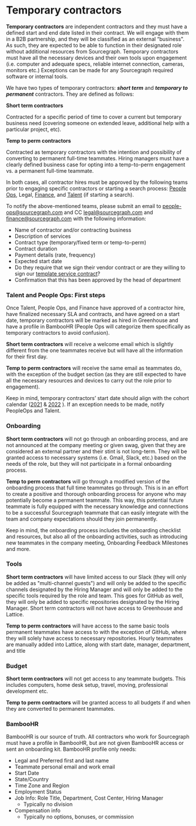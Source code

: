 # Temporary contractors

**Temporary contractors** are independent contractors and they must have a defined start and end date listed in their contract. We will engage with them in a B2B partnership, and they will be classified as an external “business". As such, they are expected to be able to function in their designated role without additional resources from Sourcegraph. Temporary contractors must have all the necessary devices and their own tools upon engagement (i.e. computer and adequate specs, reliable internet connection, cameras, monitors etc.) Exceptions can be made for any Sourcegraph required software or internal tools.

We have two types of temporary contractors: **_short term_** and **_temporary to permanent_** contractors. They are defined as follows:

**Short term contractors**

Contracted for a specific period of time to cover a current but temporary business need (covering someone on extended leave, additional help with a particular project, etc).

**Temp to perm contractors**

Contracted as temporary contractors with the intention and possibility of converting to permanent full-time teammates.
Hiring managers must have a clearly defined business case for opting into a temp-to-perm engagement vs. a permanent full-time teammate.

In both cases, all contractor hires must be approved by the following teams prior to engaging specific contractors or starting a search process: [People Ops](../../../index.md), Legal, [Finance](../../../../finance/index.md), and [Talent](../../../../people-talent/index.md) (if starting a search).

To notify the above-mentioned teams, please submit an email to people-ops@sourcegraph.com and CC legal@sourcegraph.com and finance@sourcegraph.com with the following information:

- Name of contractor and/or contracting business
- Description of services
- Contract type (temporary/fixed term or temp-to-perm)
- Contract duration
- Payment details (rate, frequency)
- Expected start date
- Do they require that we sign their vendor contract or are they willing to sign our [template service contract](../../../../legal/process/ContractReviewandSignatureAuthorityPolicy.md#vendor-contracts-sourcegraph-pays-a-third-party-for-products-or-services)?
- Confirmation that this has been approved by the head of department

### Talent and People Ops: First steps

Once Talent, People Ops, and Finance have approved of a contractor hire, have finalized necessary SLA and contracts, and have agreed on a start date, temporary contractors will be marked as hired in Greenhouse and have a profile in BambooHR (People Ops will categorize them specifically as temporary contractors to avoid confusion).

**Short term contractors** will receive a welcome email which is slightly different from the one teammates receive but will have all the information for their first day.

**Temp to perm contractors** will receive the same email as teammates do, with the exception of the budget section (as they are still expected to have all the necessary resources and devices to carry out the role prior to engagement).

Keep in mind, temporary contractors’ start date should align with the cohort calendar ([2021](https://docs.google.com/spreadsheets/d/1jJY3E7j31ZD7J-ouf3Gf-uioHCAXxe-0bBVLEmdtVGQ/edit#gid=0) & [2022](https://docs.google.com/spreadsheets/d/1Q_h9I0CkppecPNbaMlhe7uafcNdfzWuiPApm0KxTaAA/edit#gid=0) ). If an exception needs to be made, notify PeopleOps and Talent.

### Onboarding

**Short term contractors** will not go through an onboarding process, and are not announced at the company meeting or given swag, given that they are considered an external partner and their stint is not long-term. They will be granted access to necessary systems (i.e. Gmail, Slack, etc.) based on the needs of the role, but they will not participate in a formal onboarding process.

**Temp to perm contractors** will go through a modified version of the onboarding process that full time teammates go through. This is in an effort to create a positive and thorough onboarding process for anyone who may potentially become a permanent teammate. This way, this potential future teammate is fully equipped with the necessary knowledge and connections to be a successful Sourcegraph teammate that can easily integrate with the team and company expectations should they join permanently.

Keep in mind, the onboarding process includes the onboarding checklist and resources, but also all of the onboarding activities, such as introducing new teammates in the company meeting, Onboarding Feedback Milestones and more.

### Tools

**Short term contractors** will have limited access to our Slack (they will only be added as "multi-channel guests") and will only be added to the specific channels designated by the Hiring Manager and will only be added to the specific tools required by the role and team. This goes for GitHub as well, they will only be added to specific repositories designated by the Hiring Manager. Short term contractors will not have access to Greenhouse and Lattice.

**Temp to perm contractors** will have access to the same basic tools permanent teammates have access to with the exception of GitHub, where they will solely have access to necessary repositories.
Hourly teammates are manually added into Lattice, along with start date, manager, department, and title

### Budget

**Short term contractors** will not get access to any teammate budgets. This includes computers, home desk setup, travel, moving, professional development etc.

**Temp to perm contractors** will be granted access to all budgets if and when they are converted to permanent teammates.

### BambooHR

BambooHR is our source of truth. All contractors who work for Sourcegraph must have a profile in BambooHR, but are not given BambooHR access or sent an onboarding kit.
BambooHR profile only needs:

- Legal and Preferred first and last name
- Teammate personal email and work email
- Start Date
- State/Country
- Time Zone and Region
- Employment Status
- Job Info: Role Title, Department, Cost Center, Hiring Manager
  - Typically no division
- Compensation info
  - Typically no options, bonuses, or commission

